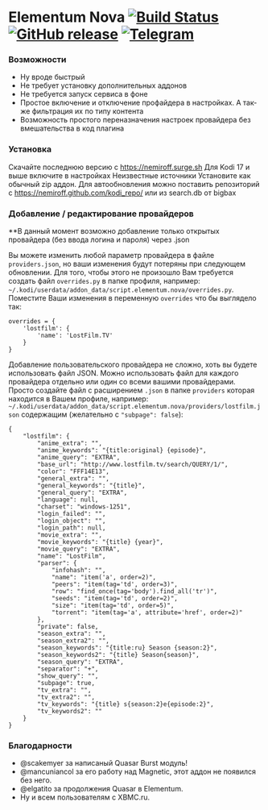 
# Elementum Nova [![Build Status](https://travis-ci.org/Nemiroff/script.elementum.nova.svg?branch=master)](https://travis-ci.org/Nemiroff/script.elementum.nova) [![GitHub release](https://img.shields.io/github/release/Nemiroff/script.elementum.nova.svg)](https://github.com/Nemiroff/script.elementum.nova/releases/latest) [![Telegram](https://img.shields.io/badge/Telegram-%40nemiroff__repo-blue.svg)](https://t.me/nemiroff_repo)
### Возможности
- Ну вроде быстрый
- Не требует установку дополнительных аддонов
- Не требуется запуск сервиса в фоне
- Простое включение и отключение профайдера в настройках. А так-же фильтрация их по типу контента
- Возможность простого переназначения настроек провайдера без вмешательства в код плагина


### Установка

Скачайте последнюю версию с https://nemiroff.surge.sh
Для Kodi 17 и выше включите в настройках Неизвестные источники
Установите как обычный zip аддон.
Для автообновления можно поставить репозиторий с https://nemiroff.github.com/kodi_repo/ или из search.db от bigbax

### Добавление / редактирование провайдеров

**В данный момент возможно добавление только открытых провайдера (без ввода логина и пароля) через .json

Вы можете изменить любой параметр провайдера в файле `providers.json`, но ваши изменения будут потеряны при следующем обновлении.
Для того, чтобы этого не произошло Вам требуется создать файл `overrides.py` в папке профиля,
например: `~/.kodi/userdata/addon_data/script.elementum.nova/overrides.py`. 
Поместите Ваши изменения в переменную `overrides` что бы выглядело так:
```
overrides = {
    'lostfilm': {
        'name': 'LostFilm.TV'
    }
}
```
Добавление пользовательского провайдера не сложно, хоть вы будете использовать файл JSON.
Можно использовать файл для каждого провайдера отдельно или один со всеми вашими провайдерами.
Просто создайте файл с расширением `.json` в папке `providers` которая находится в Вашем профиле, например:
`~/.kodi/userdata/addon_data/script.elementum.nova/providers/lostfilm.json`
содержащим (желательно с `"subpage": false`):
```
{
    "lostfilm": {
        "anime_extra": "",
        "anime_keywords": "{title:original} {episode}",
        "anime_query": "EXTRA",
        "base_url": "http://www.lostfilm.tv/search/QUERY/1/",
        "color": "FFF14E13",
        "general_extra": "",
        "general_keywords": "{title}",
        "general_query": "EXTRA",
        "language": null,
        "charset": "windows-1251",
        "login_failed": "",
        "login_object": "",
        "login_path": null,
        "movie_extra": "",
        "movie_keywords": "{title} {year}",
        "movie_query": "EXTRA",
        "name": "LostFilm",
        "parser": {
            "infohash": "",
            "name": "item('a', order=2)",
            "peers": "item(tag='td', order=3)",
            "row": "find_once(tag='body').find_all('tr')",
            "seeds": "item(tag='td', order=2)",
            "size": "item(tag='td', order=5)",
            "torrent": "item(tag='a', attribute='href', order=2)"
        },
        "private": false,
        "season_extra": "",
        "season_extra2": "",
        "season_keywords": "{title:ru} Season {season:2}",
        "season_keywords2": "{title} Season{season}",
        "season_query": "EXTRA",
        "separator": "+",
        "show_query": "",
        "subpage": true,
        "tv_extra": "",
        "tv_extra2": "",
        "tv_keywords": "{title} s{season:2}e{episode:2}",
        "tv_keywords2": ""
    }
}
```

### Благодарности
- @scakemyer за написаный Quasar Burst модуль!
- @mancuniancol за его работу над Magnetic, этот аддон не появился без него.
- @elgatito за продолжения Quasar в Elementum.
- Ну и всем пользователям с XBMC.ru.
